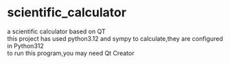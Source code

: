 # scientific_calculator
 a scientific calculator based on QT  
 this project has used python3.12 and sympy to calculate,they are configured in Python312  
 to run this program,you may need Qt Creator
